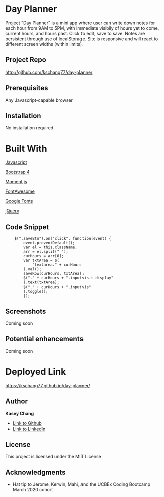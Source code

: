 # Day Planner

Project "Day Planner" is a mini app where user can write down notes for 
each hour from 9AM to 5PM, with immediate visibily of hours yet to come,
current hours, and hours past. Click to edit, save to save. Notes are persistent
through use of localStorage. Site is responsive and will react to different 
screen widths (within limits). 

## Project Repo

http://github.com/kschang77/day-planner

## Prerequisites

Any Javascript-capable browser

## Installation

No installation required

# Built With

[Javascript](https://developer.mozilla.org/en-US/docs/Web/JavaScript)

[Bootstrap 4](https://getbootstrap.com/docs/4.4/getting-started/introduction/)

[Moment.js](https://momentjs.com/)

[FontAwesome](https://fontawesome.com/)

[Google Fonts](https://fonts.google.com/)

[jQuery](https://jquery.com/)


## Code Snippet

        $(".saveBtn").on("click", function(event) {
            event.preventDefault();
            var el = this.className;
            arr = el.split(" ");
            curHours = arr[0];
            var txtArea = $(
                "textarea." + curHours
            ).val();
            saveRow(curHours, txtArea);
            $("." + curHours + ".inputvis.t-display"
            ).text(txtArea);
            $("." + curHours + ".inputvis"
            ).toggle();
            });



## Screenshots

Coming soon


## Potential enhancements

Coming soon


# Deployed Link

https://kschang77.github.io/day-planner/


## Author

**Kasey Chang** 

- [Link to Github](https://github.com/kschang77)
- [Link to LinkedIn](https://www.linkedin.com/in/kasey-chang)


## License

This project is licensed under the MIT License 

## Acknowledgments

* Hat tip to Jerome, Kerwin, Mahi, and the UCBEx Coding Bootcamp March 2020 cohort
